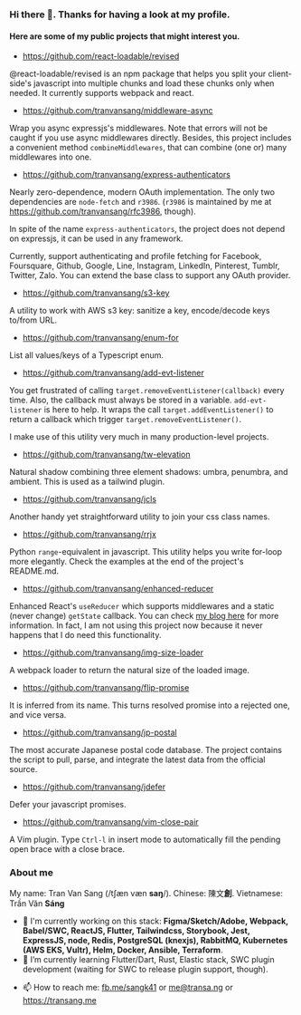 ### Hi there 👋. Thanks for having a look at my profile.

#### Here are some of my public projects that might interest you.

- https://github.com/react-loadable/revised

@react-loadable/revised is an npm package that helps you split your client-side's javascript into multiple chunks and load these chunks only when needed.
It currently supports webpack and react.

- https://github.com/tranvansang/middleware-async

Wrap you async expressjs's middlewares. Note that errors will not be caught if you use async middlewares directly.
Besides, this project includes a convenient method `combineMiddlewares`, that can combine (one or) many middlewares into one.

- https://github.com/tranvansang/express-authenticators

Nearly zero-dependence, modern OAuth implementation. The only two dependencies are `node-fetch` and `r3986`. (`r3986` is maintained by me at https://github.com/tranvansang/rfc3986, though).

In spite of the name `express-authenticators`, the project does not depend on expressjs, it can be used in any framework.

Currently, support authenticating and profile fetching for Facebook, Foursquare, Github, Google, Line, Instagram, LinkedIn, Pinterest, Tumblr, Twitter, Zalo. You can extend the base class to support any OAuth provider.

- https://github.com/tranvansang/s3-key

A utility to work with AWS s3 key: sanitize a key, encode/decode keys to/from URL.

- https://github.com/tranvansang/enum-for

List all values/keys of a Typescript enum.

- https://github.com/tranvansang/add-evt-listener

You get frustrated of calling `target.removeEventListener(callback)` every time. Also, the callback must always be stored in a variable.
`add-evt-listener` is here to help. It wraps the call `target.addEventListener()` to return a callback which trigger `target.removeEventListener()`.

I make use of this utility very much in many production-level projects.

- https://github.com/tranvansang/tw-elevation

Natural shadow combining three element shadows: umbra, penumbra, and ambient. This is used as a tailwind plugin.

- https://github.com/tranvansang/jcls

Another handy yet straightforward utility to join your css class names.

- https://github.com/tranvansang/rrjx

Python `range`-equivalent in javascript. This utility helps you write for-loop more elegantly. Check the examples at the end of the project's README.md.

- https://github.com/tranvansang/enhanced-reducer

Enhanced React's `useReducer` which supports middlewares and a static (never change) `getState` callback. You can check [my blog here](https://transang.me/get-state-callback-with-usereducer-in-react/) for more information.
In fact, I am not using this project now because it never happens that I do need this functionality.

- https://github.com/tranvansang/img-size-loader

A webpack loader to return the natural size of the loaded image.

- https://github.com/tranvansang/flip-promise

It is inferred from its name. This turns resolved promise into a rejected one, and vice versa.

- https://github.com/tranvansang/jp-postal

The most accurate Japanese postal code database. The project contains the script to pull, parse, and integrate the latest data from the official source.

- https://github.com/tranvansang/jdefer

Defer your javascript promises.

- https://github.com/tranvansang/vim-close-pair

A Vim plugin. Type `Ctrl-l` in insert mode to automatically fill the pending open brace with a close brace.

### About me

My name: Tran Van Sang (/tʃæn væn **saŋ**/). Chinese: 陳文**創**. Vietnamese: Trần Văn **Sáng**

- 🔭 I'm currently working on this stack: **Figma/Sketch/Adobe, Webpack, Babel/SWC, ReactJS, Flutter, Tailwindcss, Storybook, Jest, ExpressJS, node, Redis, PostgreSQL (knexjs), RabbitMQ, Kubernetes (AWS EKS, Vultr), Helm, Docker, Ansible, Terraform**.
- 🌱 I’m currently learning Flutter/Dart, Rust, Elastic stack, SWC plugin development (waiting for SWC to release plugin support, though).
<!-- - 👯 I’m looking to collaborate on ... -->
<!-- - 🤔 I’m looking for help with ... -->
<!-- - 💬 Ask me about ... -->
- 📫 How to reach me: [fb.me/sangk41](https://fb.me/sangk41) or [me@transa.ng](mailto:me@transa.ng) or https://transang.me
<!-- - 😄 Pronouns: -->
<!-- - ⚡ Fun fact: -->
